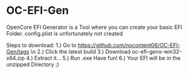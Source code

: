 # OC-EFI-Gen
OpenCore EFI Generator is a Tool where you can create your basic EFI Folder. config.plist is unfortunately not created

Steps to download:
1.) Go to https://github.com/nocontent06/OC-EFI-Gen/tags \n
2.) Click the latest build
3.) Download oc-efi-genx-win32-x64.zip
4.) Extract it...
5.) Run .exe
Have fun!
6.) Your EFI will be in the unzipped Directory ;)

